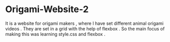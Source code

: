# Origami-Website-2
It is a website for origami makers , where I have set different animal origami videos . They are set in a grid with the help of flexbox  . So the main focus of making this was learning style.css and flexbox .
